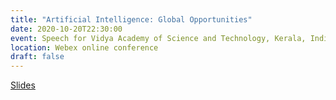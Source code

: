 ```yaml
---
title: "Artificial Intelligence: Global Opportunities"
date: 2020-10-20T22:30:00
event: Speech for Vidya Academy of Science and Technology, Kerala, India
location: Webex online conference
draft: false
---
```


[Slides](https://slides.com/karlho/talk_ai_globalopportunities/fullscreen)

